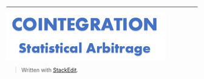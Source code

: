 ----
![Cointegration - Statistical Arbritrage](img/cointegration.png)


> Written with [StackEdit](https://stackedit.io/).
<!--stackedit_data:
eyJoaXN0b3J5IjpbLTE1NTQ2MjQxNCw0NTg0NjI5NzIsLTEwMD
MwODA2MTIsLTM2ODE4NDEyOF19
-->